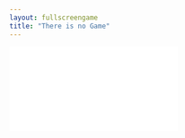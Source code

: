 ```yaml
---
layout: fullscreengame
title: "There is no Game"
---
```

<embed src="src/" width="auto" height="auto" allowfullscreen>
